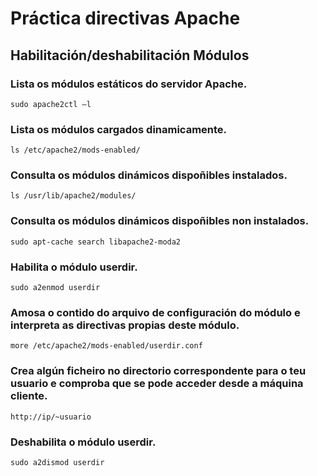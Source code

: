 # Práctica directivas Apache

## Habilitación/deshabilitación Módulos 

### Lista os módulos estáticos do servidor Apache.
	sudo apache2ctl –l 
### Lista os módulos cargados dinamicamente.
	ls /etc/apache2/mods-enabled/
### Consulta os módulos dinámicos dispoñibles instalados.
	ls /usr/lib/apache2/modules/
### Consulta os módulos dinámicos dispoñibles non instalados.
	sudo apt-cache search libapache2-moda2
### Habilita o módulo userdir.
	sudo a2enmod userdir
### Amosa o contido do arquivo de configuración do módulo e interpreta as directivas propias deste módulo.
	more /etc/apache2/mods-enabled/userdir.conf
### Crea algún ficheiro no directorio correspondente para o teu usuario e comproba que se pode acceder desde a máquina cliente.
	http://ip/~usuario
### Deshabilita o módulo userdir.
	sudo a2dismod userdir